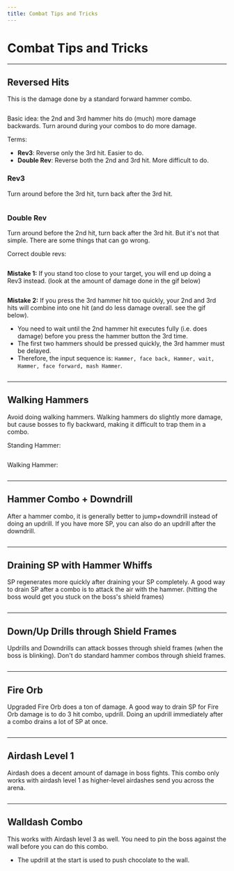 ```yaml
---
title: Combat Tips and Tricks
---
```

# Combat Tips and Tricks

------

## Reversed Hits

This is the damage done by a standard forward hammer combo.

<img class='gfyitem' data-id='CoarseAmusingBigmouthbass'/>

Basic idea: the 2nd and 3rd hammer hits do (much) more damage backwards. Turn around during your combos to do more damage.

Terms:
* **Rev3**: Reverse only the 3rd hit. Easier to do.
* **Double Rev**: Reverse both the 2nd and 3rd hit. More difficult to do.

### Rev3
Turn around before the 3rd hit, turn back after the 3rd hit.

<img class='gfyitem' data-id='KeenHairyDachshund'/>

### Double Rev
Turn around before the 2nd hit, turn back after the 3rd hit. But it's not that simple. There are some things that can go wrong.

Correct double revs:

<img class='gfyitem' data-id='ScaryHandmadeEgg'/>

**Mistake 1:** If you stand too close to your target, you will end up doing a Rev3 instead. (look at the amount of damage done in the gif below)

<img class='gfyitem' data-id='TinyGlassCrocodile'/>

**Mistake 2:** If you press the 3rd hammer hit too quickly, your 2nd and 3rd hits will combine into one hit (and do less damage overall. see the gif below).
* You need to wait until the 2nd hammer hit executes fully (i.e. does damage) before you press the hammer button the 3rd time.
* The first two hammers should be pressed quickly, the 3rd hammer must be delayed.
* Therefore, the input sequence is: `Hammer, face back, Hammer, wait, Hammer, face forward, mash Hammer`.

<img class='gfyitem' data-id='BowedSnarlingDartfrog'/>

------

## Walking Hammers
Avoid doing walking hammers. Walking hammers do slightly more damage, but cause bosses to fly backward, making it difficult to trap them in a combo.

Standing Hammer:

<img class='gfyitem' data-id='CoarseAmusingBigmouthbass'/>

Walking Hammer:

<img class='gfyitem' data-id='PerfumedFavorableKingfisher'/>

------

## Hammer Combo + Downdrill
After a hammer combo, it is generally better to jump+downdrill instead of doing an updrill.
If you have more SP, you can also do an updrill after the downdrill.

<img class='gfyitem' data-id='HospitableKindDiscus'/>

------

## Draining SP with Hammer Whiffs
SP regenerates more quickly after draining your SP completely. A good way to drain SP after a combo is to attack the air with the hammer. (hitting the boss would get you stuck on the boss's shield frames)

<img class='gfyitem' data-id='ExcitableOrnateAfricanrockpython'/>

------

## Down/Up Drills through Shield Frames
Updrills and Downdrills can attack bosses through shield frames (when the boss is blinking). Don't do standard hammer combos through shield frames.

<img class='gfyitem' data-id='ImpureTightIcefish'/>

------

## Fire Orb
Upgraded Fire Orb does a ton of damage. A good way to drain SP for Fire Orb damage is to do 3 hit combo, updrill. Doing an updrill immediately after a combo drains a lot of SP at once.

<img class='gfyitem' data-id='AntiqueTintedAfricancivet'/>

------

## Airdash Level 1
Airdash does a decent amount of damage in boss fights. This combo only works with airdash level 1 as higher-level airdashes send you across the arena.

<img class='gfyitem' data-id='MarvelousImpureIraniangroundjay'/>

------

## Walldash Combo
This works with Airdash level 3 as well. You need to pin the boss against the wall before you can do this combo.
* The updrill at the start is used to push chocolate to the wall.

<img class='gfyitem' data-id='ScarceBonyHellbender'/>
